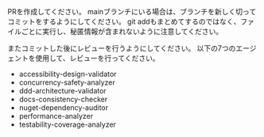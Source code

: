 PRを作成してください。
mainブランチにいる場合は、ブランチを新しく切ってコミットをするようにしてください。
git addもまとめてするのではなく、ファイルごとに実行し、秘匿情報が含まれないように注意してください。

またコミットした後にレビューを行うようにしてください。
以下の7つのエージェントを使用して、レビューを行ってください。

- accessibility-design-validator
- concurrency-safety-analyzer
- ddd-architecture-validator
- docs-consistency-checker
- nuget-dependency-auditor
- performance-analyzer
- testability-coverage-analyzer
